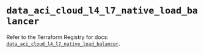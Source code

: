 # `data_aci_cloud_l4_l7_native_load_balancer`

Refer to the Terraform Registry for docs: [`data_aci_cloud_l4_l7_native_load_balancer`](https://registry.terraform.io/providers/ciscodevnet/aci/2.17.0/docs/data-sources/cloud_l4_l7_native_load_balancer).
